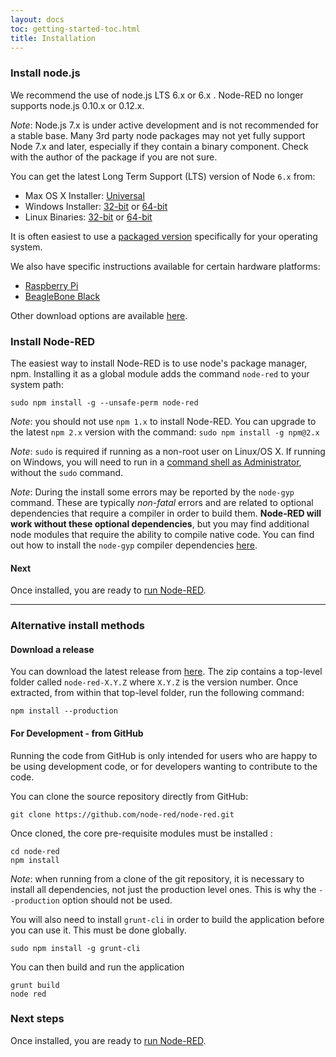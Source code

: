 ```yaml
---
layout: docs
toc: getting-started-toc.html
title: Installation
---
```


### Install node.js

We recommend the use of node.js LTS 6.x or 6.x . Node-RED no longer supports node.js 0.10.x or 0.12.x.
<div class="doc-callout"><em>Note</em>: Node.js 7.x is under active development and is not recommended
for a stable base. Many 3rd party node packages may not yet fully support Node 7.x and later, especially if they
contain a binary component. Check with the author of the package if you are not sure.</div>

You can get the latest Long Term Support (LTS) version of Node <code>6.x</code> from:

 - Max OS X Installer: [Universal](https://nodejs.org/dist/latest-v6.x/node-v6.10.2.pkg)
 - Windows Installer: [32-bit](https://nodejs.org/dist/latest-v6.x/node-v6.10.2-x86.msi)
                      or
                      [64-bit](https://nodejs.org/dist/latest-v6.x/node-v6.10.2-x64.msi)
 - Linux Binaries: [32-bit](https://nodejs.org/dist/latest-v6.x/node-v6.10.2-linux-x86.tar.gz)
                    or
                    [64-bit](https://nodejs.org/dist/latest-v6.x/node-v6.10.2-linux-x64.tar.gz)

It is often easiest to use a [packaged version](https://nodejs.org/en/download/package-manager/)
specifically for your operating system.

We also have specific instructions available for certain hardware platforms:

 - [Raspberry Pi](../hardware/raspberrypi)
 - [BeagleBone Black](../hardware/beagleboneblack)

Other download options are available [here](https://nodejs.org/dist/latest-v6.x/).

### Install Node-RED

The easiest way to install Node-RED is to use node's
package manager, npm. Installing it as a global module adds the command `node-red`
to your system path:

    sudo npm install -g --unsafe-perm node-red

<div class="doc-callout">
<p>
<em>Note</em>: you should not use <code>npm 1.x</code> to install Node-RED. You can upgrade
to the latest <code>npm 2.x</code> version with the command: <code>sudo npm install -g npm@2.x</code>
</p>
<p>
<em>Note</em>: <code>sudo</code> is required if running as a non-root user on Linux/OS X. If
running on Windows, you will need to run in a <a href="https://technet.microsoft.com/en-gb/library/cc947813%28v=ws.10%29.aspx">command shell as Administrator</a>,
without the <code>sudo</code> command.
</p>
<p>
<em>Note</em>: During the install some errors may be reported by the <code>node-gyp</code>
command. These are typically <em>non-fatal</em> errors and are related to optional dependencies
that require a compiler in order to build them. <b>Node-RED will work without these
optional dependencies</b>, but you may find additional node modules that require the
ability to compile native code. You can find out how to install the <code>node-gyp</code>
compiler dependencies <a href="https://github.com/TooTallNate/node-gyp#installation">here</a>.
</p>
</div>

#### Next

Once installed, you are ready to [run Node-RED](running).

----

### Alternative install methods

#### Download a release

You can download the latest release from [here](https://github.com/node-red/node-red/releases/latest).
The zip contains a top-level folder called `node-red-X.Y.Z` where `X.Y.Z` is the
version number. Once extracted, from within that top-level folder, run the
following command:

    npm install --production

#### For Development - from GitHub

Running the code from GitHub is only intended for users who are happy to be using
development code, or for developers wanting to contribute to the code.

You can clone the source repository directly from GitHub:

    git clone https://github.com/node-red/node-red.git

Once cloned, the core pre-requisite modules must be installed :

    cd node-red
    npm install

<div class="doc-callout">
<em>Note</em>: when running from a clone of the git repository, it is necessary
to install all dependencies, not just the production level ones. This is why the
 <code>--production</code> option should not be used.
</div>

You will also need to install `grunt-cli` in order to build the application before
you can use it. This must be done globally.

    sudo npm install -g grunt-cli

You can then build and run the application

    grunt build
    node red

### Next steps

Once installed, you are ready to [run Node-RED](running).
